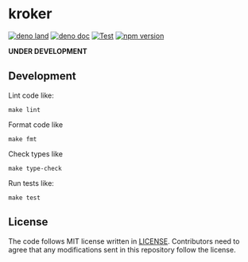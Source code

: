 # kroker

[![deno land](http://img.shields.io/badge/available%20on-deno.land/x-lightgrey.svg?logo=deno)](https://deno.land/x/kroker)
[![deno doc](https://doc.deno.land/badge.svg)](https://doc.deno.land/https/deno.land/x/kroker/mod.ts)
[![Test](https://github.com/fixpoint/deno-kroker/workflows/Test/badge.svg)](https://github.com/fixpoint/deno-kroker/actions?query=workflow%3ATest)
[![npm version](https://badge.fury.io/js/kroker.svg)](https://badge.fury.io/js/kroker)

**UNDER DEVELOPMENT**

## Development

Lint code like:

```text
make lint
```

Format code like

```text
make fmt
```

Check types like

```text
make type-check
```

Run tests like:

```text
make test
```

## License

The code follows MIT license written in [LICENSE](./LICENSE). Contributors need
to agree that any modifications sent in this repository follow the license.
